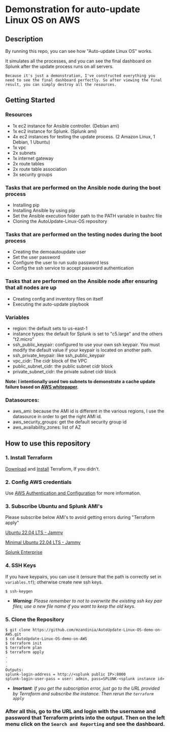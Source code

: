 # Demonstration for auto-update Linux OS on AWS

## Description
By running this repo, you can see how "Auto-update Linux OS" works.

It simulates all the processes, and you can see the final dashboard on Splunk after the update process runs on all servers.

`Because it's just a demonstration, I've constructed everything you need to see the final dashboard perfectly. So after viewing the final result, you can simply destroy all the resources.`

## Getting Started

### Resources
  - 1x ec2 instance for Ansible controller. (Debian ami)
  - 1x ec2 instance for Splunk. (Splunk ami)
  - 4x ec2 instances for testing the update process. (2 Amazon Linux, 1 Debian, 1 Ubuntu)
  - 1x vpc
  - 2x subnets
  - 1x internet gateway
  - 2x route tables
  - 2x route table association
  - 3x security groups

### Tasks that are performed on the Ansible node during the boot process

  - Installing pip
  - Installing Ansible by using pip
  - Set the Ansible execution folder path to the PATH variable in bashrc file 
  - Cloning the AutoUpdate-Linux-OS repository

### Tasks that are performed on the testing nodes during the boot process

  - Creating the demoautoupdate user
  - Set the user password
  - Configure the user to run sudo password less
  - Config the ssh service to accept password authentication

### Tasks that are performed on the Ansible node after ensuring that all nodes are up

  - Creating config and inventory files on itself
  - Executing the auto-update playbook

### Variables

  - region: the default sets to us-east-1
  - instance types: the default for Splunk is set to "c5.large" and the others "t2.micro"
  - ssh_public_keypair: configured to use your own ssh keypair. You must modify the default value if your keypair is located on another path.
  - ssh_private_keypair: like ssh_public_keypair
  - vpc_cidr: The cidr block of the VPC
  - public_subnet_cidr: the public subnet cidr block
  - private_subnet_cidr: the private subnet cidr block

**Note: I intentionally used two subnets to demonstrate a cache update failure based on [AWS whitepaper](https://docs.aws.amazon.com/whitepapers/latest/running-containerized-microservices/design-for-failure.html).**

### Datasources:

  - aws_ami: because the AMI id is different in the various regions, I use the datasource in order to get the right AMI id.
  - aws_security_groups: get the default security group id 
  - aws_availability_zones: list of AZ

## How to use this repository

### 1. Install Terraform

[Download](https://www.terraform.io/downloads.html) and [Install](https://learn.hashicorp.com/tutorials/terraform/install-cli) Terraform, If you didn't.

### 2. Config AWS credentials

Use [AWS Authentication and Configuration](https://registry.terraform.io/providers/hashicorp/aws/latest/docs#authentication-and-configuration) for more information.

### 3. Subscribe Ubuntu and Splunk AMI's

Please subscribe below AMI's to avoid getting errors during "Terraform apply"

[Ubuntu 22.04 LTS - Jammy](https://aws.amazon.com/marketplace/pp/prodview-f2if34z3a4e3i?)

[Minimal Ubuntu 22.04 LTS - Jammy](https://aws.amazon.com/marketplace/pp/prodview-o5bowpuwmx3ng?)

[Splunk Enterprise](https://aws.amazon.com/marketplace/pp/prodview-l6oos72bsyaks?)
### 4. SSH Keys

If you have keypairs, you can use it (ensure that the path is correctly set in `variables.tf`); otherwise create new ssh keys.

```shell
$ ssh-keygen
```

  - ***Warning**: Please remember to not to overwrite the existing ssh key pair files; use a new file name if you want to keep the old keys.*

### 5. Clone the Repository

```shell
$ git clone https://github.com/mzandinia/AutoUpdate-Linux-OS-demo-on-AWS.git
$ cd AutoUpdate-Linux-OS-demo-on-AWS
$ terraform init
$ terraform plan
$ terraform apply
.
.
.
Outputs:
splunk-login-address = http://<splunk public IP>:8000
splunk-login-user-pass = user: admin, pass=SPLUNK-<splunk instance id>
```

- ***Imortant**: If you get the subscription error, just go to the URL provided by Terraform and subscribe the instance. Then rerun the `terraform apply`*

### **After all this, go to the URL and login with the username and password that Terraform prints into the output. Then on the left menu click on the `Search and Reporting` and see the dashboard.**
